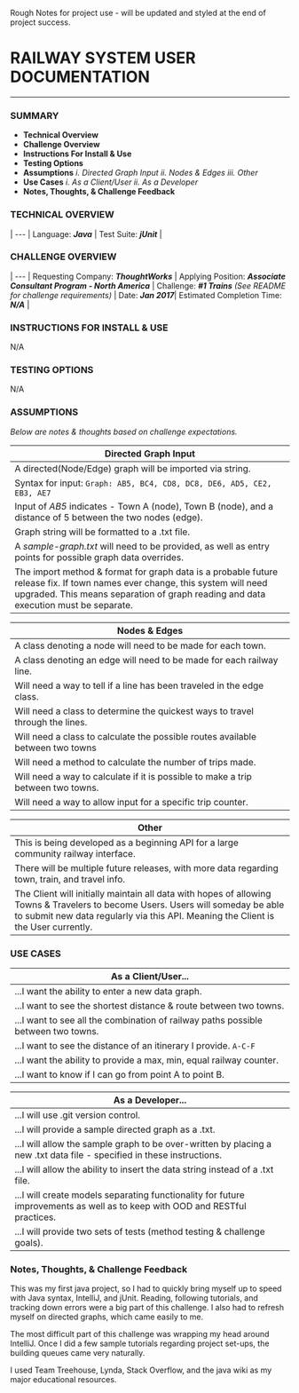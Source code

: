Rough Notes for project use - will be updated and styled at the end of project success.

# RAILWAY SYSTEM USER DOCUMENTATION
___
### SUMMARY
+ **Technical Overview**
+ **Challenge Overview**
+ **Instructions For Install & Use**
+ **Testing Options**
+ **Assumptions**
    _i. Directed Graph Input_ 
    _ii. Nodes & Edges_ 
    _iii. Other_
+ **Use Cases**
    _i. As a Client/User_ 
    _ii. As a Developer_ 
+ **Notes, Thoughts, & Challenge Feedback**

### TECHNICAL OVERVIEW
 |
--- |
Language: ***Java*** | 
Test Suite: ***jUnit*** |

### CHALLENGE OVERVIEW
 |
--- |
Requesting Company: ***ThoughtWorks*** |
Applying Position: ***Associate Consultant Program - North America*** |
Challenge: ***#1 Trains*** *(See README for challenge requirements)* | 
Date: ***Jan 2017***|
Estimated Completion Time: ***N/A*** |

### INSTRUCTIONS FOR INSTALL & USE
N/A

### TESTING OPTIONS

N/A
### ASSUMPTIONS
  *Below are notes & thoughts based on challenge expectations.*

Directed Graph Input |
--- |
A directed(Node/Edge) graph will be imported via string. |
Syntax for input: ```Graph: AB5, BC4, CD8, DC8, DE6, AD5, CE2, EB3, AE7``` |
Input of *AB5* indicates - Town A (node), Town B (node), and a distance of 5 between the two nodes (edge).|
Graph string will be formatted to a .txt file. |
A *sample-graph.txt* will need to be provided, as well as entry points for possible graph data overrides. |
The import method & format for graph data is a probable future release fix. If town names ever change, this system will need upgraded.  This means separation of graph reading and data execution must be separate. |

Nodes & Edges | 
--- |
A class denoting a node will need to be made for each town. |
A class denoting an edge will need to be made for each railway line. |
Will need a way to tell if a line has been traveled in the edge class. |
Will need a class to determine the quickest ways to travel through the lines. | 
Will need a class to calculate the possible routes available between two towns |
Will need a method to calculate the number of trips made. |
Will need a way to calculate if it is possible to make a trip between two towns. |
Will need a way to allow input for a specific trip counter. |

Other | 
--- | 
This is being developed as a beginning API for a large community railway interface. |
There will be multiple future releases, with more data regarding town, train, and travel info. |
The Client will initially maintain all data with hopes of allowing Towns & Travelers to become Users. Users will someday be able to submit new data regularly via this API.   Meaning the Client is the User currently. |


### USE CASES

As a Client/User... | 
--- | 
...I want the ability to enter a new data graph. |
...I want to see the shortest distance & route between two towns. |
...I want to see all the combination of railway paths possible between two towns. |
...I want to see the distance of an itinerary I provide. ```A-C-F``` |
...I want the ability to provide a max, min, equal railway counter. |
...I want to know if I can go from point A to point B. |

As a Developer... | 
--- | 
...I will use .git version control. |
...I will provide a sample directed graph as a .txt. |
...I will allow the sample graph to be over-written by placing a new .txt data file - specified in these instructions. |
...I will allow the ability to insert the data string instead of a .txt file. |
...I will create models separating functionality for future improvements as well as to keep with OOD and RESTful practices. |
...I will provide two sets of tests (method testing & challenge goals). |

### Notes, Thoughts, & Challenge Feedback
This was my first java project, so I had to quickly bring myself up to speed with Java syntax, IntelliJ, and jUnit.  Reading, following tutorials, and tracking down errors were a big part of this challenge.  I also had to refresh myself on directed graphs, which came easily to me.

The most difficult part of this challenge was wrapping my head around IntelliJ.  Once I did a few sample tutorials regarding project set-ups, the building queues came very naturally.

I used Team Treehouse, Lynda, Stack Overflow, and the java wiki as my major educational resources. 